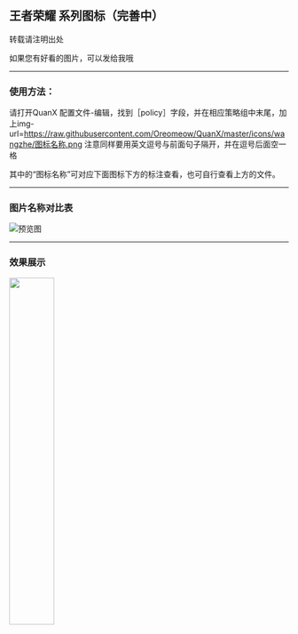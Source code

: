 ## 王者荣耀 系列图标（完善中）

转载请注明出处

如果您有好看的图片，可以发给我哦

----------------

### 使用方法：

请打开QuanX 配置文件-编辑，找到［policy］字段，并在相应策略组中末尾，加上img-url=https://raw.githubusercontent.com/Oreomeow/QuanX/master/icons/wangzhe/图标名称.png 注意同样要用英文逗号与前面句子隔开，并在逗号后面空一格

其中的“图标名称”可对应下面图标下方的标注查看，也可自行查看上方的文件。

-------------

### 图片名称对比表

![预览图](https://raw.githubusercontent.com/Oreomeow/QuanX/master/icons/wangzhe/sample.png)


---------------

### 效果展示

<img src="https://raw.githubusercontent.com/Oreomeow/QuanX/master/icon.jpg" width="40%">


